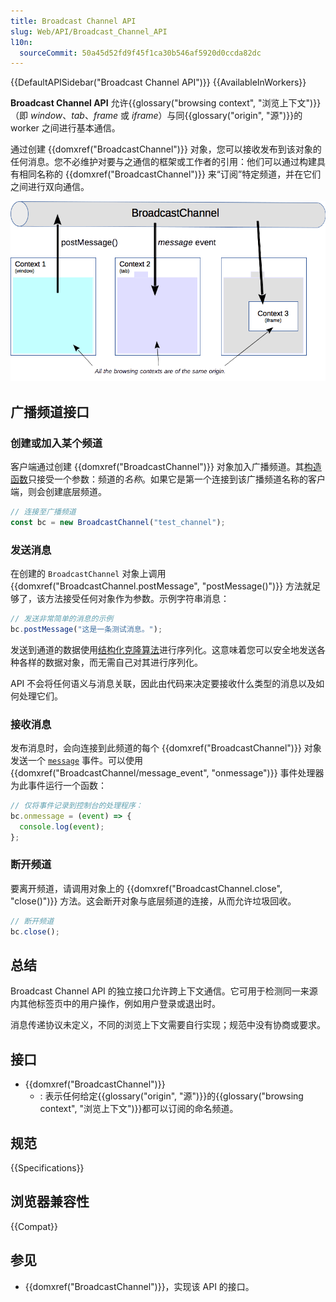 ```yaml
---
title: Broadcast Channel API
slug: Web/API/Broadcast_Channel_API
l10n:
  sourceCommit: 50a45d52fd9f45f1ca30b546af5920d0ccda82dc
---
```


{{DefaultAPISidebar("Broadcast Channel API")}} {{AvailableInWorkers}}

**Broadcast Channel API** 允许{{glossary("browsing context", "浏览上下文")}}（即 _window_、_tab_、_frame_ 或 _iframe_）与同{{glossary("origin", "源")}}的 worker 之间进行基本通信。

通过创建 {{domxref("BroadcastChannel")}} 对象，您可以接收发布到该对象的任何消息。您不必维护对要与之通信的框架或工作者的引用：他们可以通过构建具有相同名称的 {{domxref("BroadcastChannel")}} 来“订阅”特定频道，并在它们之间进行双向通信。

![Broadcast Channel API 的原理](broadcastchannel.png)

## 广播频道接口

### 创建或加入某个频道

客户端通过创建 {{domxref("BroadcastChannel")}} 对象加入广播频道。其[构造函数](/zh-CN/docs/Web/API/BroadcastChannel/BroadcastChannel)只接受一个参数：频道的*名称*。如果它是第一个连接到该广播频道名称的客户端，则会创建底层频道。

```js
// 连接至广播频道
const bc = new BroadcastChannel("test_channel");
```

### 发送消息

在创建的 `BroadcastChannel` 对象上调用 {{domxref("BroadcastChannel.postMessage", "postMessage()")}} 方法就足够了，该方法接受任何对象作为参数。示例字符串消息：

```js
// 发送非常简单的消息的示例
bc.postMessage("这是一条测试消息。");
```

发送到通道的数据使用[结构化克隆算法](/zh-CN/docs/Web/API/Web_Workers_API/Structured_clone_algorithm)进行序列化。这意味着您可以安全地发送各种各样的数据对象，而无需自己对其进行序列化。

API 不会将任何语义与消息关联，因此由代码来决定要接收什么类型的消息以及如何处理它们。

### 接收消息

发布消息时，会向连接到此频道的每个 {{domxref("BroadcastChannel")}} 对象发送一个 [`message`](/zh-CN/docs/Web/API/BroadcastChannel/message_event) 事件。可以使用 {{domxref("BroadcastChannel/message_event", "onmessage")}} 事件处理器为此事件运行一个函数：

```js
// 仅将事件记录到控制台的处理程序：
bc.onmessage = (event) => {
  console.log(event);
};
```

### 断开频道

要离开频道，请调用对象上的 {{domxref("BroadcastChannel.close", "close()")}} 方法。这会断开对象与底层频道的连接，从而允许垃圾回收。

```js
// 断开频道
bc.close();
```

## 总结

Broadcast Channel API 的独立接口允许跨上下文通信。它可用于检测同一来源内其他标签页中的用户操作，例如用户登录或退出时。

消息传递协议未定义，不同的浏览上下文需要自行实现；规范中没有协商或要求。

## 接口

- {{domxref("BroadcastChannel")}}
  - : 表示任何给定{{glossary("origin", "源")}}的{{glossary("browsing context", "浏览上下文")}}都可以订阅的命名频道。

## 规范

{{Specifications}}

## 浏览器兼容性

{{Compat}}

## 参见

- {{domxref("BroadcastChannel")}}，实现该 API 的接口。
